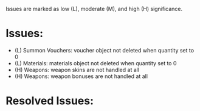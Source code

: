 Issues are marked as low (L), moderate (M), and high (H) significance.

# Issues:
* (L) Summon Vouchers: voucher object not deleted when quantity set to 0
* (L) Materials: materials object not deleted when quantity set to 0
* (H) Weapons: weapon skins are not handled at all
* (H) Weapons: weapon bonuses are not handled at all 

# Resolved Issues: